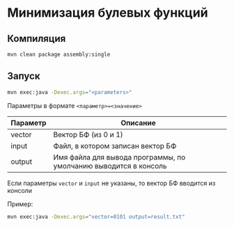 # Минимизация булевых функций
## Компиляция
```bash
mvn clean package assembly:single
```
## Запуск
```bash
mvn exec:java -Dexec.args="<parameters>"
```
Параметры в формате `<параметр>=<значение>`

|Параметр|Описание                |
|--------|------------------------|
|vector  |Вектор БФ (из 0 и 1)
|input   |Файл, в котором записан вектор БФ
|output  |Имя файла для вывода программы, по умолчанию выводится в консоль

Если параметры `vector` и `input` не указаны, то вектор БФ вводится из консоли

Пример:
```bash
mvn exec:java -Dexec.args="vector=0101 output=result.txt"
```